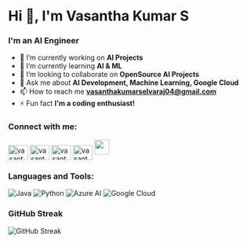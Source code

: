 <h1 align="left">Hi 👋, I'm Vasantha Kumar S</h1>
<h3 align="left">I'm an AI Engineer</h3>

- 🔭 I’m currently working on **AI Projects**
- 🌱 I’m currently learning **AI & ML**
- 👯 I’m looking to collaborate on **OpenSource AI Projects**
- 💬 Ask me about **AI Development, Machine Learning, Google Cloud**
- 📫 How to reach me **vasanthakumarselvaraj04@gmail.com**
- ⚡ Fun fact **I'm a coding enthusiast!**

<h3 align="left">Connect with me:</h3>
<p align="left">
<a href="https://twitter.com/vasanth_code" target="blank"><img align="center" src="https://raw.githubusercontent.com/rahuldkjain/github-profile-readme-generator/master/src/images/icons/Social/twitter.svg" alt="vasanth_code" height="30" width="40" /></a>
<a href="https://www.linkedin.com/in/vasantha-kumar-s/" target="blank"><img align="center" src="https://raw.githubusercontent.com/rahuldkjain/github-profile-readme-generator/master/src/images/icons/Social/linked-in-alt.svg" alt="vasantha-kumar-s" height="30" width="40" /></a>
<a href="https://www.instagram.com/vasantha_kumar_s_" target="blank"><img align="center" src="https://raw.githubusercontent.com/rahuldkjain/github-profile-readme-generator/master/src/images/icons/Social/instagram.svg" alt="vasantha_kumar_s_" height="30" width="40" /></a>
<a href="https://www.youtube.com/@vasanthakumar_s" target="blank"><img align="center" src="https://raw.githubusercontent.com/rahuldkjain/github-profile-readme-generator/master/src/images/icons/Social/youtube.svg" alt="vasanthakumar_s" height="30" width="40" /></a>
<a href="mailto:vasanthakumarselvaraj04@gmail.com"><img src="https://img.shields.io/badge/Email-%231DA1F2.svg?style=for-the-badge&logo=Gmail&logoColor=white" height="30" /></a>
  
</p>

<h3 align="left">Languages and Tools:</h3>

![Java](https://img.shields.io/badge/java-%23ED8B00.svg?style=for-the-badge&logo=java&logoColor=white) ![Python](https://img.shields.io/badge/python-3670A0?style=for-the-badge&logo=python&logoColor=ffdd54) ![Azure AI](https://img.shields.io/badge/Azure%20AI-%230072C6.svg?style=for-the-badge&logo=microsoft-azure&logoColor=white) ![Google Cloud](https://img.shields.io/badge/Google%20Cloud-%234285F4.svg?style=for-the-badge&logo=google-cloud&logoColor=white)

<!--
### GitHub Stats
![GitHub Stats](https://github-readme-stats.vercel.app/api?username=gitty-vk&show_icons=true&theme=radical)
-->


### GitHub Streak
![GitHub Streak](https://github-readme-streak-stats.herokuapp.com/?user=gitty-vk)

